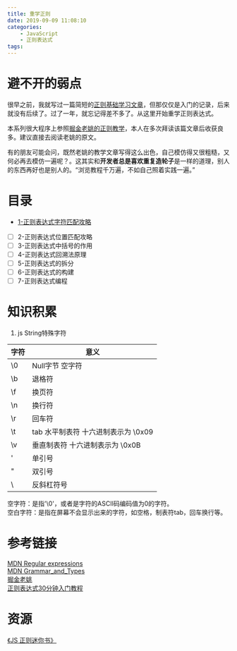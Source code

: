 ```yaml
---
title: 重学正则
date: 2019-09-09 11:08:10
categories: 
    - JavaScript
    - 正则表达式
tags:
---
```



# 避不开的弱点
很早之前，我就写过一篇简短的[正则基础学习文章](./old_learn.md)，但那仅仅是入门的记录，后来就没有后续了。过了一年，就忘记得差不多了。从这里开始重学正则表达式。
<!-- more -->

本系列很大程序上参照[掘金老姚的正则教学](https://juejin.im/post/5965943ff265da6c30653879)，本人在多次拜读该篇文章后收获良多。建议直接去阅读老姚的原文。

有的朋友可能会问，既然老姚的教学文章写得这么出色，自己模仿得又很粗糙，又何必再去模仿一遍呢？。这其实和**开发者总是喜欢重复造轮子**是一样的道理，别人的东西再好也是别人的。“浏览教程千万遍，不如自己照着实践一遍。”

# 目录
- [1-正则表达式字符匹配攻略](../19-正则表达式字符匹配攻略/)
- [ ] 2-正则表达式位置匹配攻略
- [ ] 3-正则表达式中括号的作用
- [ ] 4-正则表达式回溯法原理
- [ ] 5-正则表达式的拆分
- [ ] 6-正则表达式的构建
- [ ] 7-正则表达式编程

<!-- - [2-正则表达式位置匹配攻略](../20-正则表达式位置匹配攻略)
- [3-正则表达式中括号的作用](../21-正则表达式中括号的作用)
- [4-正则表达式回溯法原理](../22-正则表达式回溯法原理)
- [5-正则表达式的拆分](../23-正则表达式的拆分)
- [6-正则表达式的构建](../24-正则表达式的构建)
- [7-正则表达式编程](../25-正则表达式编程) -->




# 知识积累
1. js String特殊字符    
    
| 字符 | 意义 |
| - | - |
| \0 | Null字节 空字符|
| \b | 退格符 |
| \f | 换页符 |
| \n | 换行符 |
| \r | 回车符 |
| \t | tab 水平制表符 十六进制表示为 \0x09 |
| \v | 垂直制表符 十六进制表示为 \0x0B |
| \' | 单引号 |
| \" | 双引号 |
| \\ | 反斜杠符号 |

空字符：是指'\0'，或者是字符的ASCII码编码值为0的字符。  
空白字符：是指在屏幕不会显示出来的字符，如空格，制表符tab，回车换行等。   


# 参考链接
[MDN Regular expressions](https://developer.mozilla.org/zh-CN/docs/Web/JavaScript/Guide/Regular_Expressions)  
[MDN Grammar_and_Types](https://developer.mozilla.org/zh-CN/docs/Web/JavaScript/Guide/Grammar_and_Types)  
[掘金老姚](https://juejin.im/post/5965943ff265da6c30653879)  
[正则表达式30分钟入门教程](http://deerchao.net/tutorials/regex/regex.htm)   

# 资源
[《JS 正则迷你书》](https://github.com/qdlaoyao/js-regex-mini-book)
